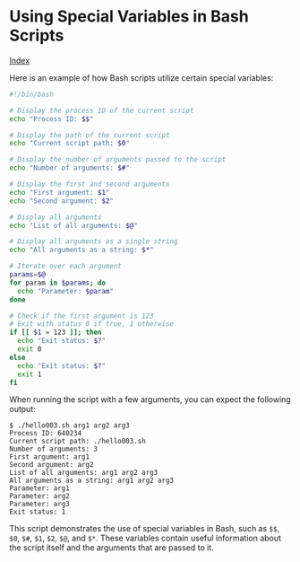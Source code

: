 # Using Special Variables in Bash Scripts

[Index](index.md)

Here is an example of how Bash scripts utilize certain special variables:

```bash
#!/bin/bash

# Display the process ID of the current script
echo "Process ID: $$"

# Display the path of the current script
echo "Current script path: $0"

# Display the number of arguments passed to the script
echo "Number of arguments: $#"

# Display the first and second arguments
echo "First argument: $1"
echo "Second argument: $2"

# Display all arguments
echo "List of all arguments: $@"

# Display all arguments as a single string
echo "All arguments as a string: $*"

# Iterate over each argument
params=$@
for param in $params; do
  echo "Parameter: $param"
done

# Check if the first argument is 123
# Exit with status 0 if true, 1 otherwise
if [[ $1 = 123 ]]; then
  echo "Exit status: $?"
  exit 0
else
  echo "Exit status: $?"
  exit 1
fi
```

When running the script with a few arguments, you can expect the following output:

```plaintext
$ ./hello003.sh arg1 arg2 arg3
Process ID: 640234
Current script path: ./hello003.sh
Number of arguments: 3
First argument: arg1
Second argument: arg2
List of all arguments: arg1 arg2 arg3
All arguments as a string: arg1 arg2 arg3
Parameter: arg1
Parameter: arg2
Parameter: arg3
Exit status: 1
```

This script demonstrates the use of special variables in Bash, such as `$$`, `$0`, `$#`, `$1`, `$2`, `$@`, and `$*`. These variables contain useful information about the script itself and the arguments that are passed to it.
